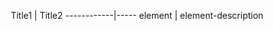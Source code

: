 <!--ts-->


<!-- Created by https://github.com/ekalinin/github-markdown-toc -->
<!-- Added by: gil_diy, at: Wed 18 Jan 2023 08:33:54 PM IST -->

<!--te-->


<p align="center" style="width:600px;"> <!--  -->
Title1 | Title2
------------|-----
 element | element-description

</p>
